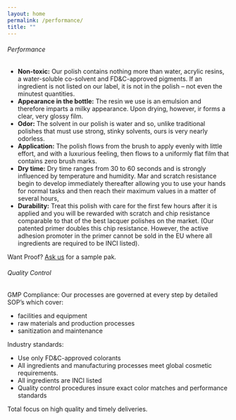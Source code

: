 ```yaml
---
layout: home
permalink: /performance/
title: ""
---
```


<h6>Performance</h6>
<ul>
<li>
<b>Non-toxic:</b> Our polish contains nothing more than water, acrylic resins, a water-soluble co-solvent and FD&C-approved pigments. If an ingredient is not listed on our label, it is not in the polish – not even the minutest quantities.
</li>
<li>
<b>Appearance in the bottle:</b> The resin we use is an emulsion and therefore imparts a milky appearance. Upon drying, however, ir forms a clear, very glossy film.
</li>
<li>
<b>Odor:</b> The solvent in our polish is water and so, unlike traditional polishes that must use strong, stinky solvents, ours is very nearly odorless.
</li>
<li>
<b>Application:</b> The polish flows from the brush to apply evenly with little effort, and with a luxurious feeling, then flows to a uniformly flat film that contains zero brush marks.
</li>
<li>
<b>Dry time:</b> Dry time ranges from 30 to 60 seconds and is strongly influenced by temperature and humidity. Mar and scratch resistance begin to develop immediately thereafter allowing you to use your hands for normal tasks and then reach their maximum values in a matter of several hours,
</li>
<li>
<b>Durability:</b> Treat this polish with care for the first few hours after it is applied and you will be rewarded with scratch and chip resistance comparable to that of the best lacquer polishes on the market.
(Our patented primer doubles this chip resistance. However, the active adhesion promoter in the primer cannot be sold in the EU where all ingredients are required to be INCI listed).
</li>
</ul>
Want Proof? <a href="mailto:npolston@madriverscience.com">Ask us</a> for a sample pak.

<h6>Quality Control</h6>

GMP Compliance: Our processes are governed at every step by detailed SOP’s which cover:
<ul>
<li>
facilities and equipment
</li>
<li>
raw materials and production processes
</li>
<li>
sanitization and maintenance
</li>
</ul>
Industry standards:
<ul>
<li>
Use only FD&C-approved colorants
</li>
<li>
All ingredients and manufacturing processes meet global cosmetic requirements.
</li>
<li>
All ingredients are INCI listed
</li>
<li>
Quality control procedures insure exact color matches and performance standards
</li>
</ul>
Total focus on high quality and timely deliveries.

